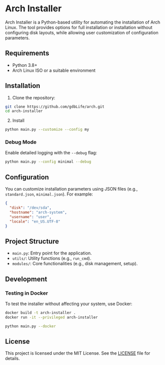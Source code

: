 # Arch Installer

Arch Installer is a Python-based utility for automating the installation of Arch Linux. The tool provides options for full installation or installation without configuring disk layouts, while allowing user customization of configuration parameters.

## Requirements

- Python 3.8+
- Arch Linux ISO or a suitable environment

## Installation

1. Clone the repository:
```bash
git clone https://github.com/gdbLife/arch.git
cd arch-installer
```
2. Install
```bash
python main.py --customize --config my
```

### Debug Mode

Enable detailed logging with the `--debug` flag:
```bash
python main.py --config minimal --debug
```

## Configuration

You can customize installation parameters using JSON files (e.g., `standard.json`, `minimal.json`). For example:

```json
{
  "disk": "/dev/sda",
  "hostname": "arch-system",
  "username": "user",
  "locale": "en_US.UTF-8"
}
```

## Project Structure

- `main.py`: Entry point for the application.
- `utils/`: Utility functions (e.g., `run_cmd`).
- `modules/`: Core functionalities (e.g., disk management, setup).

## Development

### Testing in Docker

To test the installer without affecting your system, use Docker:
```bash
docker build -t arch-installer .
docker run -it --privileged arch-installer
```
```bash
python main.py --docker
```

## License

This project is licensed under the MIT License. See the [LICENSE](LICENSE) file for details.
